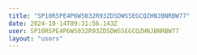 ```yaml
---
title: "SP10R5PE4P6W5032R93ZDSDWS5EGCQZHNJBNRBW77"
date: 2024-10-14T09:31:56.143Z
user: SP10R5PE4P6W5032R93ZDSDWS5EGCQZHNJBNRBW77
layout: "users"
---
```

    